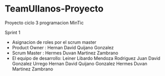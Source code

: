 # TeamUllanos-Proyecto
Proyecto ciclo 3 programacion MinTic

Sprint 1

- Asignacion de roles por el scrum master
- Product Owner : Hernan David Quijano Gonzalez
- Scrum Master :  Hermes Duvan Martinez Zambrano
- El equipo de desarrollo: Leiner Libardo Mendoza Rodriguez
                           Juan David Gonzalez Urrego
                           Hernan David Quijano Gonzalez
                           Hermes Duvan Martinez Zambrano
